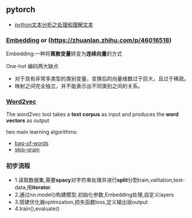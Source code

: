 ## pytorch

- [python文本分析之处理和理解文本](https://zhuanlan.zhihu.com/p/340879728)

### [Embedding](https://towardsdatascience.com/neural-network-embeddings-explained-4d028e6f0526) or (https://zhuanlan.zhihu.com/p/46016518)

Embedding:一种将**离散变量**转变为**连续向量**的方式

One-hot 编码两大缺点

- 对于具有非常多类型的类别变量，变换后的向量维数过于巨大，且过于稀疏。
- 映射之间完全独立，并不能表示出不同类别之间的关系。

### [Word2vec](https://code.google.com/archive/p/word2vec/)

The word2vec tool takes a **text corpus** as input and produces the **word vectors** as output

two main learning algorithms:
- [bag-of-words](https://arxiv.org/pdf/1301.3781.pdf)
- [skip-gram](https://arxiv.org/pdf/1310.4546.pdf)

### 初步流程
- 1.读取数据集,需要**spacy**对字符串处理并进行**split**分割train,valitation,test-data,用**iterator**.
- 2.通过nn.model()构建模型,初始化参数,Embedding处理,自定义layers
- 3.搭建优化器optimzation,损失函数loss,定义输出层output
- 4.train(),evaluate()